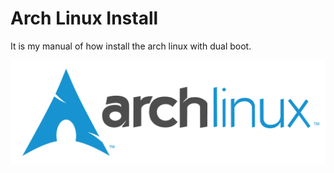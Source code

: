 # Arch Linux Install

It is my manual of how install the arch linux with dual boot.

<img src="./assets/arch.jpg" alt="arch linux logo" />